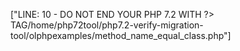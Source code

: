 ["LINE: 10 - DO NOT END YOUR PHP 7.2 WITH ?> TAG\/home\/php72tool\/php7.2-verify-migration-tool\/olphpexamples\/method_name_equal_class.php"]